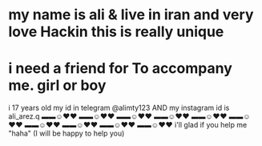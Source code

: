 # my name is ali & live in iran and very love Hackin this is really unique
# i need a friend for To accompany me.   girl or boy 
i 17 years old
my id in telegram @alimty123
AND 
my instagram id is ali_arez.q
▬▬☺♥♥ ▬▬☺♥♥ ▬▬☺♥♥ ▬▬☺♥♥ ▬▬☺♥♥ ▬▬☺♥♥ ▬▬☺♥♥ ▬▬☺♥♥ ▬▬☺♥♥ ▬▬☺♥♥
i'll glad if you help me "haha" (I will be happy to help you)
